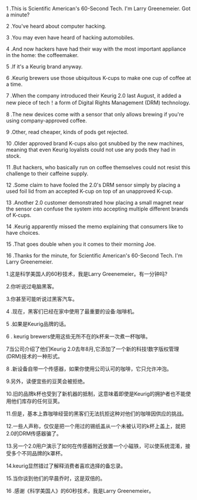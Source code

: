 1 .This is Scientific American's 60-Second Tech. I'm Larry Greenemeier. Got a minute?

2 .You've heard about computer hacking.

3 .You may even have heard of hacking automobiles.

4 .And now hackers have had their way with the most important appliance in the home: the coffeemaker.

5 .If it's a Keurig brand anyway.

6 .Keurig brewers use those ubiquitous K-cups to make one cup of coffee at a time.

7 .When the company introduced their Keurig 2.0 last August, it added a new piece of tech！a form of Digital Rights Management (DRM) technology.

8 .The new devices come with a sensor that only allows brewing if you're using company-approved coffee.

9 .Other, read cheaper, kinds of pods get rejected.

10 .Older approved brand K-cups also got snubbed by the new machines, meaning that even Keurig loyalists could not use any pods they had in stock.

11 .But hackers, who basically run on coffee themselves could not resist this challenge to their caffeine supply.

12 .Some claim to have fooled the 2.0's DRM sensor simply by placing a used foil lid from an accepted K-cup on top of an unapproved K-cup.

13 .Another 2.0 customer demonstrated how placing a small magnet near the sensor can confuse the system into accepting multiple different brands of K-cups.

14 .Keurig apparently missed the memo explaining that consumers like to have choices.

15 .That goes double when you it comes to their morning Joe.

16 .Thanks for the minute, for Scientific American's 60-Second Tech. I'm Larry Greenemeier.

1.这是科学美国人的60秒技术，我是Larry Greenemeier。有一分钟吗?

2.你听说过电脑黑客。

3.你甚至可能听说过黑客汽车。

4 .现在，黑客们已经在家中使用了最重要的设备:咖啡机。

5 .如果是Keurig品牌的话。

6 . keurig brewers使用这些无所不在的k杯来一次煮一杯咖啡。

7当公司介绍了他们Keurig 2.0去年8月,它添加了一个新的科技!数字版权管理(DRM)技术的一种形式。

8 .新设备自带一个传感器，如果你使用公司认可的咖啡，它只允许冲泡。

9.另外，读便宜些的豆荚会被拒绝。

10.旧的品牌k杯也受到了新机器的抵制，这意味着即使是Keurig的拥护者也不能使用他们库存的任何豆荚。

11.但是，基本上靠咖啡经营的黑客们无法抗拒这种对他们的咖啡因供应的挑战。

12.一些人声称，仅仅是把一个用过的锡纸盖从一个未被认可的k杯上盖上，就把2.0的DRM传感器骗了。

13.另一个2.0用户演示了如何在传感器附近放置一个小磁铁，可以使系统混淆，接受多个不同品牌的k罩杯。

14.keurig显然错过了解释消费者喜欢选择的备忘录。

15.当你谈到他们的早晨乔时，这是双倍的。

16 .感谢《科学美国人》的60秒技术，我是Larry Greenemeier。